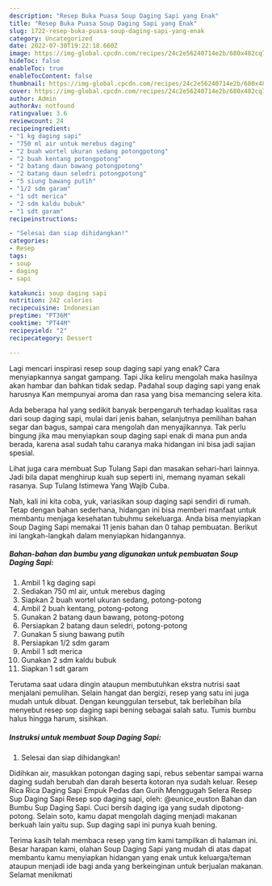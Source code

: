 ```yaml
---
description: "Resep Buka Puasa Soup Daging Sapi yang Enak"
title: "Resep Buka Puasa Soup Daging Sapi yang Enak"
slug: 1722-resep-buka-puasa-soup-daging-sapi-yang-enak
category: Uncategorized
date: 2022-07-30T19:22:18.660Z
image: https://img-global.cpcdn.com/recipes/24c2e56240714e2b/680x482cq70/soup-daging-sapi-foto-resep-utama.jpg
hideToc: false
enableToc: true
enableTocContent: false
thumbnail: https://img-global.cpcdn.com/recipes/24c2e56240714e2b/680x482cq70/soup-daging-sapi-foto-resep-utama.jpg
cover: https://img-global.cpcdn.com/recipes/24c2e56240714e2b/680x482cq70/soup-daging-sapi-foto-resep-utama.jpg
author: Admin
authorAv: notfound
ratingvalue: 3.6
reviewcount: 24
recipeingredient:
- "1 kg daging sapi"
- "750 ml air untuk merebus daging"
- "2 buah wortel ukuran sedang potongpotong"
- "2 buah kentang potongpotong"
- "2 batang daun bawang potongpotong"
- "2 batang daun seledri potongpotong"
- "5 siung bawang putih"
- "1/2 sdm garam"
- "1 sdt merica"
- "2 sdm kaldu bubuk"
- "1 sdt garam"
recipeinstructions:

- "Selesai dan siap dihidangkan!"
categories:
- Resep
tags:
- soup
- daging
- sapi

katakunci: soup daging sapi 
nutrition: 242 calories
recipecuisine: Indonesian
preptime: "PT36M"
cooktime: "PT44M"
recipeyield: "2"
recipecategory: Dessert

---
```



Lagi mencari inspirasi resep soup daging sapi yang enak? Cara menyiapkannya sangat gampang. Tapi Jika keliru mengolah maka hasilnya akan hambar dan bahkan tidak sedap. Padahal soup daging sapi yang enak harusnya Kan mempunyai aroma dan rasa yang bisa memancing selera kita.


Ada beberapa hal yang sedikit banyak berpengaruh terhadap kualitas rasa dari soup daging sapi, mulai dari jenis bahan, selanjutnya pemilihan bahan segar dan bagus, sampai cara mengolah dan menyajikannya. Tak perlu bingung jika mau menyiapkan soup daging sapi enak di mana pun anda berada, karena asal sudah tahu caranya maka hidangan ini bisa jadi sajian spesial.

Lihat juga cara membuat Sup Tulang Sapi dan masakan sehari-hari lainnya. Jadi bila dapat menghirup kuah sup seperti ini, memang nyaman sekali rasanya. Sup Tulang Istimewa Yang Wajib Cuba.


Nah, kali ini kita coba, yuk, variasikan soup daging sapi sendiri di rumah. Tetap dengan bahan sederhana, hidangan ini bisa memberi manfaat untuk membantu menjaga kesehatan tubuhmu sekeluarga. Anda bisa menyiapkan Soup Daging Sapi memakai 11 jenis bahan dan 0 tahap pembuatan. Berikut ini langkah-langkah dalam menyiapkan hidangannya.

<!--inarticleads1-->

##### Bahan-bahan dan bumbu yang digunakan untuk pembuatan Soup Daging Sapi:

1. Ambil 1 kg daging sapi
1. Sediakan 750 ml air, untuk merebus daging
1. Siapkan 2 buah wortel ukuran sedang, potong-potong
1. Ambil 2 buah kentang, potong-potong
1. Gunakan 2 batang daun bawang, potong-potong
1. Persiapkan 2 batang daun seledri, potong-potong
1. Gunakan 5 siung bawang putih
1. Persiapkan 1/2 sdm garam
1. Ambil 1 sdt merica
1. Gunakan 2 sdm kaldu bubuk
1. Siapkan 1 sdt garam


Terutama saat udara dingin ataupun membutuhkan ekstra nutrisi saat menjalani pemulihan. Selain hangat dan bergizi, resep yang satu ini juga mudah untuk dibuat. Dengan keunggulan tersebut, tak berlebihan bila menyebut resep sop daging sapi bening sebagai salah satu. Tumis bumbu halus hingga harum, sisihkan. 

<!--inarticleads2-->

##### Instruksi untuk membuat Soup Daging Sapi:


1. Selesai dan siap dihidangkan!

Didihkan air, masukkan potongan daging sapi, rebus sebentar sampai warna daging sudah berubah dan darah beserta kotoran nya sudah keluar. Resep Rica Rica Daging Sapi Empuk Pedas dan Gurih Menggugah Selera Resep Sup Daging Sapi Resep sop daging sapi, oleh: @eunice_euston Bahan dan Bumbu Sup Daging Sapi. Cuci bersih daging iga yang sudah dipotong-potong. Selain soto, kamu dapat mengolah daging menjadi makanan berkuah lain yaitu sup. Sup daging sapi ini punya kuah bening. 

Terima kasih telah membaca resep yang tim kami tampilkan di halaman ini. Besar harapan kami, olahan Soup Daging Sapi yang mudah di atas dapat membantu kamu menyiapkan hidangan yang enak untuk keluarga/teman ataupun menjadi ide bagi anda yang berkeinginan untuk berjualan makanan. Selamat menikmati
